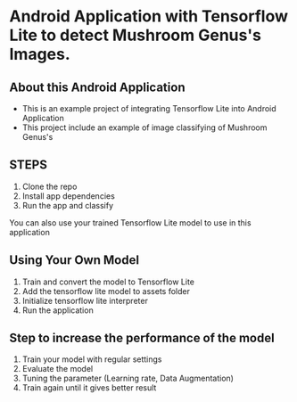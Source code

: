 # Android Application with Tensorflow Lite to detect Mushroom Genus's Images.

## About this Android Application
* This is an example project of integrating Tensorflow Lite into Android Application
* This project include an example of image classifying of Mushroom Genus's

## STEPS

1. Clone the repo
2. Install app dependencies
3. Run the app and classify

You can also use your trained Tensorflow Lite model to use in this application

## Using Your Own Model

1. Train and convert the model to Tensorflow Lite
2. Add the tensorflow lite model to assets folder
3. Initialize tensorflow lite interpreter
4. Run the application

## Step to increase the performance of the model

1. Train your model with regular settings
2. Evaluate the model
3. Tuning the parameter (Learning rate, Data Augmentation)
4. Train again until it gives better result